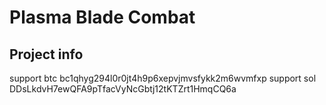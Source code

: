 # Plasma Blade Combat

## Project info

support btc bc1qhyg294l0r0jt4h9p6xepvjmvsfykk2m6wvmfxp
support sol DDsLkdvH7ewQFA9pTfacVyNcGbtj12tKTZrt1HmqCQ6a